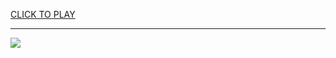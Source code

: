 
<a href="https://premium76.site?title=basketball_games_unblocked&ref=13M">CLICK TO PLAY</a></h3>
<hr>

<a href="https://premium76.site?title=basketball_games_unblocked&ref=13M"><img src="https://clearcache.store/games.png"></a>


